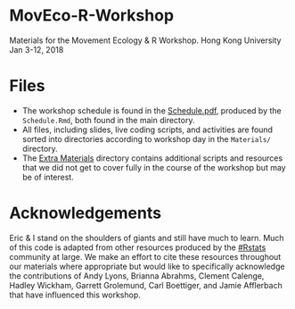 # MovEco-R-Workshop
Materials for the Movement Ecology &amp; R Workshop. Hong Kong University Jan 3-12, 2018

# Files
- The workshop schedule is found in the [Schedule.pdf](https://github.com/dpseidel/MovEco-R-Workshop/blob/master/Schedule.pdf), produced by the `Schedule.Rmd`, both found in the main directory. 
- All files, including slides, live coding scripts, and activities are found sorted into directories according to workshop day in the `Materials/` directory.
- The [Extra Materials](https://github.com/dpseidel/MovEco-R-Workshop/tree/master/Materials/Extra%20Materials/) directory contains additional scripts and resources that we did not get to cover fully in the course of the workshop but may be of interest. 

# Acknowledgements
Eric & I stand on the shoulders of giants and still have much to learn.
Much of this code is adapted from other resources produced by the [#Rstats](https://twitter.com/search?q=%23rstats&src=typd) community at large. We make an effort to cite these resources throughout our materials where appropriate but would like to specifically acknowledge the contributions of Andy Lyons, Brianna Abrahms, Clement Calenge, Hadley Wickham, Garrett Grolemund, Carl Boettiger, and Jamie Afflerbach that have influenced this workshop. 

